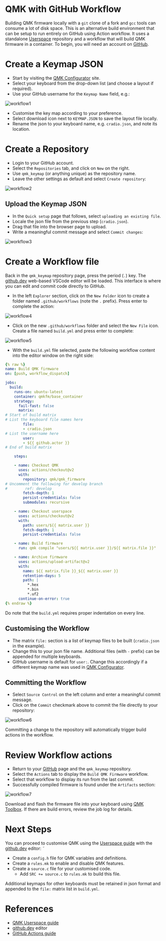 # QMK with GitHub Workflow

Building QMK firmware locally with a `git` clone of a fork and `gcc` tools can consume a lot of disk space. This is an alternative build environment that can be setup to run entirely on GitHub using Action workflow. It uses a standalone [Userspace](userspace.md) repository and a workflow that will build QMK firmware in a container. To begin, you will need an account on [GitHub](https://github.com/).


# Create a Keymap JSON

* Start by visiting the [QMK Configurator](https://config.qmk.fm/#/) site.
* Select your keyboard from the drop-down list (and choose a layout if required).
* Use your GitHub username for the `Keymap Name` field, e.g.:

![workflow1](workflow1.png)

* Customise the key map according to your preference.
* Select download icon next to `KEYMAP.JSON` to save the layout file locally.
* Rename the json to your keyboard name, e.g. `cradio.json`, and note its location.


# Create a Repository

* Login to your GitHub account.
* Select the `Repositories` tab, and click on `New` on the right.
* Use `qmk_keymap` (or anything unique) as the repository name.
* Leave the other settings as default and select `Create repository`:

![workflow2](workflow2.png)

## Upload the Keymap JSON

* In the `Quick setup` page that follows, select `uploading an existing file`.
* Locale the json file from the previous step (`cradio.json`).
* Drag that file into the browser page to upload.
* Write a meaningful commit message and select `Commit changes`:

![workflow3](workflow3.png)


# Create a Workflow file

Back in the `qmk_keymap` repository page, press the period (`.`) key. The [github.dev](https://docs.github.com/en/codespaces/the-githubdev-web-based-editor) web-based VSCode editor will be loaded. This interface is where you can edit and commit code directly to GitHub.

* In the left `Explorer` section, click on the `New Folder` icon to create a folder named `.github/workflows` (note the `.` prefix). Press enter to complete the action:

![workflow4](workflow4.png)

* Click on the new `.github/workflows` folder and select the `New File` icon. Create a file named `build.yml` and press enter to complete:

![workflow5](workflow5.png)

* With the `build.yml` file selected, paste the following workflow content into the editor window on the right side:

```yml
{% raw %}
name: Build QMK firmware
on: [push, workflow_dispatch]

jobs:
  build:
    runs-on: ubuntu-latest
    container: qmkfm/base_container
    strategy:
      fail-fast: false
      matrix:
# Start of build matrix
# List the keyboard file names here
        file:
        - cradio.json
# List the username here
        user:
        - ${{ github.actor }}
# End of build matrix

    steps:

    - name: Checkout QMK
      uses: actions/checkout@v2
      with:
        repository: qmk/qmk_firmware
# Uncomment the following for develop branch
#        ref: develop
        fetch-depth: 1
        persist-credentials: false
        submodules: recursive

    - name: Checkout userspace
      uses: actions/checkout@v2
      with:
        path: users/${{ matrix.user }}
        fetch-depth: 1
        persist-credentials: false

    - name: Build firmware
      run: qmk compile "users/${{ matrix.user }}/${{ matrix.file }}"

    - name: Archive firmware
      uses: actions/upload-artifact@v2
      with:
        name: ${{ matrix.file }}_${{ matrix.user }}
        retention-days: 5
        path: |
          *.hex
          *.bin
          *.uf2
      continue-on-error: true
{% endraw %}
```

Do note that the `build.yml` requires proper indentation on every line.

## Customising the Workflow

* The matrix `file:` section is a list of keymap files to be built (`cradio.json` in the example).
* Change this to your json file name. Additional files (with `-` prefix) can be appended for multiple keyboards.
* GitHub username is default for `user:`. Change this accordingly if a different keymap name was used in [QMK Configurator](https://config.qmk.fm/#/).

## Committing the Workflow

* Select `Source Control` on the left column and enter a meaningful commit message.
* Click on the `Commit` checkmark above to commit the file directly to your repository:

![workflow6](workflow6.png)

Committing a change to the repository will automatically trigger build actions in the workflow.

# Review Workflow actions

* Return to your [GitHub](https://github.com/) page and the `qmk_keymap` repository.
* Select the `Actions` tab to display the `Build QMK Firmware` workflow.
* Select that workflow to display its run from the last commit.
* Successfully compiled firmware is found under the `Artifacts` section:

![workflow7](workflow7.png)

Download and flash the firmware file into your keyboard using [QMK Toolbox](https://docs.qmk.fm/#/newbs_flashing?id=flashing-your-keyboard-with-qmk-toolbox). If there are build errors, review the job log for details.


# Next Steps

You can proceed to customise QMK using the [Userspace guide](https://docs.qmk.fm/#/feature_userspace) with the [github.dev](https://docs.github.com/en/codespaces/the-githubdev-web-based-editor) editor:
̃
* Create a `config.h` file for QMK variables and definitions.
* Create a `rules.mk` to enable and disable QMK features.
* Create a `source.c` file for your customised code.
  * Add `SRC += source.c` to `rules.mk` to build this file.

Additional keymaps for other keyboards must be retained in json format and appended to the `file:` matrix list in `build.yml`.


# References

* [QMK Userspace guide](https://docs.qmk.fm/#/feature_userspace)
* [github.dev](https://docs.github.com/en/codespaces/the-githubdev-web-based-editor) editor
* [GitHub Actions guide](https://docs.github.com/en/actions/learn-github-actions)
